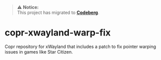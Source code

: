 > ⚠️ **Notice:**  
> This project has migrated to **[Codeberg](https://codeberg.org/Synchro/copr-xwayland-warp-fix)**.  

# copr-xwayland-warp-fix
Copr repository for xWayland that includes a patch to fix pointer warping issues in games like Star Citizen.
